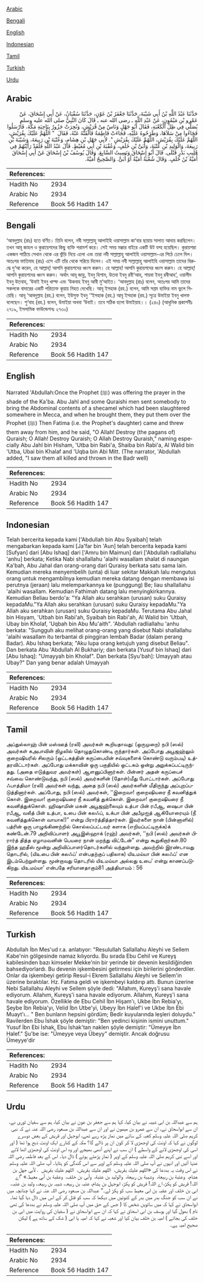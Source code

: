 [Arabic](#arabic)

[Bengali](#bengali)

[English](#english)

[Indonesian](#indonesian)

[Tamil](#tamil)

[Turkish](#turkish)

[Urdu](#urdu)

## Arabic


<div dir="rtl" lang="ar" style={{fontSize:'larger',backgroundColor:'#f8f9fa',padding:20}}>
حَدَّثَنَا عَبْدُ اللَّهِ بْنُ أَبِي شَيْبَةَ، حَدَّثَنَا جَعْفَرُ بْنُ عَوْنٍ، حَدَّثَنَا سُفْيَانُ، عَنْ أَبِي إِسْحَاقَ، عَنْ عَمْرِو بْنِ مَيْمُونٍ، عَنْ عَبْدِ اللَّهِ ـ رضى الله عنه ـ قَالَ كَانَ النَّبِيُّ صلى الله عليه وسلم يُصَلِّي فِي ظِلِّ الْكَعْبَةِ، فَقَالَ أَبُو جَهْلٍ وَنَاسٌ مِنْ قُرَيْشٍ، وَنُحِرَتْ جَزُورٌ بِنَاحِيَةِ مَكَّةَ، فَأَرْسَلُوا فَجَاءُوا مِنْ سَلاَهَا، وَطَرَحُوهُ عَلَيْهِ، فَجَاءَتْ فَاطِمَةُ فَأَلْقَتْهُ عَنْهُ، فَقَالَ ‏ "‏ اللَّهُمَّ عَلَيْكَ بِقُرَيْشٍ، اللَّهُمَّ عَلَيْكَ بِقُرَيْشٍ، اللَّهُمَّ عَلَيْكَ بِقُرَيْشٍ ‏"‏‏.‏ لأَبِي جَهْلِ بْنِ هِشَامٍ، وَعُتْبَةَ بْنِ رَبِيعَةَ، وَشَيْبَةَ بْنِ رَبِيعَةَ، وَالْوَلِيدِ بْنِ عُتْبَةَ، وَأُبَىِّ بْنِ خَلَفٍ، وَعُقْبَةَ بْنِ أَبِي مُعَيْطٍ‏.‏ قَالَ عَبْدُ اللَّهِ فَلَقَدْ رَأَيْتُهُمْ فِي قَلِيبِ بَدْرٍ قَتْلَى‏.‏ قَالَ أَبُو إِسْحَاقَ وَنَسِيتُ السَّابِعَ‏.‏ وَقَالَ يُوسُفُ بْنُ إِسْحَاقَ عَنْ أَبِي إِسْحَاقَ أُمَيَّةُ بْنُ خَلَفٍ‏.‏ وَقَالَ شُعْبَةُ أُمَيَّةُ أَوْ أُبَىٌّ‏.‏ وَالصَّحِيحُ أُمَيَّةُ‏.‏
</div>
<div style={{backgroundColor:'#f8f9fa',padding:20, marginBottom: 10}}><table> <thead> <tr> <th>References:</th> <th></th> </tr> </thead> <tbody><tr><td>Hadith No</td><td>2934</td></tr><tr><td>Arabic No</td><td>2934</td></tr><tr><td>Reference</td><td>Book 56 Hadith 147</td></tr></tbody></table></div>

## Bengali


<div dir="ltr" lang="bn" style={{fontSize:'larger',backgroundColor:'#f8f9fa',padding:20}}>
‘আবদুল্লাহ (রাঃ) হতে বর্ণিত। তিনি বলেন, নবী সাল্লাল্লাহু আলাইহি ওয়াসাল্লাম কা‘বার ছায়ায় সালাত আদায় করছিলেন। তখন আবূ জাহল ও কুরায়েশদের কিছু ব্যক্তি পরামর্শ করে। সেই সময় মক্কার বাইরে একটি উট যব্হ হয়েছিল। কুরায়শরা একজন পাঠিয়ে সেখান থেকে এর ভুঁড়ি নিয়ে এলো এবং তারা নবী সাল্লাল্লাহু আলাইহি ওয়াসাল্লাম-এর পিঠে ঢেলে দিল। অতঃপর ফাতিমাহ (রাঃ) এসে এটি তাঁর থেকে সরিয়ে দিলেন। এই সময় নবী সাল্লাল্লাহু আলাইহি ওয়াসাল্লাম তাদের বিরুদ্ধে দু‘আ করেন, হে আল্লাহ্! আপনি কুরায়শদের ধ্বংস করুন। হে আল্লাহ! আপনি কুরায়শদের ধ্বংস করুন। হে আল্লাহ্! আপনি কুরায়শদের ধ্বংস করুন। অর্থাৎ আবূ জাহ্ল, ইবনু হিশাম, উতবা ইবনু রবী‘আহ, শায়বা ইবনু রবীআহ’, ওয়ালীদ ইবনু উতবাহ, ‘উবাই ইবনু খাল্ফ এবং ‘উকবাহ ইবনু আবী মু‘আইত। ‘আবদুল্লাহ (রাঃ) বলেন, অতঃপর আমি তাদের সকলকে বাদারের একটি পরিত্যক্ত কূয়ায় নিহত দেখেছি। আবূ ইসহাক (রহ.) বলেন, আমি সপ্তম ব্যক্তির নাম ভুলে গিয়েছি। আবূ ‘আবদুল্লাহ (রহ.) বলেন, ইউসুফ ইবনু ‘‘ইসহাক (রহ.) আবূ ইসহাক (রহ.) সূত্রে উমাইয়া ইবনু খালফ বলেছেন। শু‘বাহ (রহ.) বলেন, উমাইয়া অথবা ‘উবাই। তবে সঠিক হলো উমাইয়াহ।। (২৪০) (আধুনিক প্রকাশনীঃ ২৭১৯, ইসলামিক ফাউন্ডেশনঃ ২৭৩০)
</div>
<div style={{backgroundColor:'#f8f9fa',padding:20, marginBottom: 10}}><table> <thead> <tr> <th>References:</th> <th></th> </tr> </thead> <tbody><tr><td>Hadith No</td><td>2934</td></tr><tr><td>Arabic No</td><td>2934</td></tr><tr><td>Reference</td><td>Book 56 Hadith 147</td></tr></tbody></table></div>

## English


<div dir="ltr" lang="en" style={{fontSize:'larger',backgroundColor:'#f8f9fa',padding:20}}>
Narrated 'Abdullah:Once the Prophet (ﷺ) was offering the prayer in the shade of the Ka'ba. Abu Jahl and some Quraishi men sent somebody to bring the Abdominal contents of a shecamel which had been slaughtered somewhere in Mecca, and when he brought them, they put them over the Prophet (ﷺ) Then Fatima (i.e. the Prophet's daughter) came and threw them away from him, and he said, "O Allah! Destroy (the pagans of) Quraish; O Allah! Destroy Quraish; O Allah Destroy Quraish," naming especially Abu Jahl bin Hisham, 'Utba bin Rabi'a, Shaiba bin Rabi'a, Al Walid bin 'Utba, Ubai bin Khalaf and 'Uqba bin Abi Mitt. (The narrator, 'Abdullah added, "I saw them all killed and thrown in the Badr well)
</div>
<div style={{backgroundColor:'#f8f9fa',padding:20, marginBottom: 10}}><table> <thead> <tr> <th>References:</th> <th></th> </tr> </thead> <tbody><tr><td>Hadith No</td><td>2934</td></tr><tr><td>Arabic No</td><td>2934</td></tr><tr><td>Reference</td><td>Book 56 Hadith 147</td></tr></tbody></table></div>

## Indonesian


<div dir="ltr" lang="id" style={{fontSize:'larger',backgroundColor:'#f8f9fa',padding:20}}>
Telah bercerita kepada kami ['Abdullah bin Abu Syaibah] telah mengabarkan kepada kami [Ja'far bin 'Aun] telah bercerita kepada kami [Sufyan] dari [Abu Ishaq] dari ['Amru bin Maimun] dari ['Abdullah radliallahu 'anhu] berkata; Ketika Nabi shallallahu 'alaihi wasallam shalat di naungan Ka'bah, Abu Jahal dan orang-orang dari Quraisy berkata satu sama lain. Kemudian mereka menyembelih (unta) di luar sekitar Makkah lalu mengutus orang untuk mengambilnya kemudian mereka datang dengan membawa isi perutnya (jeraan) lalu melemparkannya ke (punggung) Be; liau shallallahu 'alaihi wasallam. Kemudian Fathimah datang lalu menyingkirkannya. Kemudian Beliau berdo'a: "Ya Allah aku serahkan (urusan) suku Quraisy kepadaMu."Ya Allah aku serahkan (urusan) suku Quraisy kepadaMu."Ya Allah aku serahkan (urusan) suku Quraisy kepadaMu. Terutama Abu Jahal bin Hisyam, 'Utbah bin Rabi'ah, Syaibah bin Rabi'ah, Al Walid bin 'Utbah, Ubay bin Kholaf, 'Uqbah bin Abu Mu'aith". 'Abdullah radliallahu 'anhu berkata: "Sungguh aku melihat orang-orang yang disebut Nabi shallallahu 'alaihi wasallam itu terbantai di pinggiran lembah Badar (dalam perang Badar). Abu Ishaq berkata; "Aku lupa orang ketujuh yang disebut Beliau". Dan berkata Abu 'Abdullah Al Bukhariy; dan berkata [Yusuf bin Ishaq] dari [Abu Ishaq]: "Umayyah bin Kholaf". Dan berkata [Syu'bah]: Umayyah atau Ubay?" Dan yang benar adalah Umayyah
</div>
<div style={{backgroundColor:'#f8f9fa',padding:20, marginBottom: 10}}><table> <thead> <tr> <th>References:</th> <th></th> </tr> </thead> <tbody><tr><td>Hadith No</td><td>2934</td></tr><tr><td>Arabic No</td><td>2934</td></tr><tr><td>Reference</td><td>Book 56 Hadith 147</td></tr></tbody></table></div>

## Tamil


<div dir="ltr" lang="ta" style={{fontSize:'larger',backgroundColor:'#f8f9fa',padding:20}}>
அப்துல்லாஹ் பின் மஸ்ஊத் (ரலி) அவர்கள் கூறியதாவது: (ஒருமுறை) நபி (ஸல்) அவர்கள் கஅபாவின் நிழலில் தொழுதுகொண்டி ருந்தார்கள். அப்போது அபூஜஹ்லும் குறைஷியரில் சிலரும் (ஒட்டகத்தின் கருப்பையின் சவ்வுகளைக் கொண்டு வரும்படி) உத்தரவிட்டார்கள். அப்போது மக்காவின் ஒரு பகுதியில் ஒட்டகம் ஒன்று அறுக்கப்பட்டிருந்தது. (அதை எடுத்துவர அவர்கள்) ஆளனுப்பினார்கள். பின்னர் அதன் கருப்பைச் சவ்வை கொண்டுவந்து, நபி (ஸல்) அவர்களின் (தோள்)மீது போட்டார்கள். அப்போது ஃபாத்திமா (ரலி) அவர்கள் வந்து, அதை நபி (ஸல்) அவர்களின் மீதிருந்து அப்புறப்படுத்தினார்கள். அப்போது, நபி (ஸல்) அவர்கள், ‘‘இறைவா! குறைஷியரை நீ கவனித்துக் கொள். இறைவா! குறைஷியரை நீ கவனித் துக்கொள். இறைவா! குறைஷியரை நீ கவனித்துக்கொள். ஹிஷாமின் மகன் அபூஜஹ்லையும் உத்பா பின் ரபீஆ, ஷைபா பின் ரபீஆ, வலீத் பின் உத்பா, உபை பின் கலஃப், உக்பா பின் அபீமுஐத் ஆகியோரையும் (நீ கவனித்துக்கொள் வாயாக!)” என்று பிரார்த்தித்தார்கள். இவர்களை நான் (பின்னாளில்) பத்ரின் ஒரு பாழுங்கிணற்றில் கொல்லப்பட்டவர் களாக (எறியப்பட்டிருக்க)க் கண்டேன்.79 அறிவிப்பாளர் அபூஇஸ்ஹாக் (ரஹ்) அவர்கள், ‘‘நபி (ஸல்) அவர்கள் பிரார்த் தித்த ஏழாமவனின் பெயரை நான் மறந்து விட்டேன்” என்று கூறுகிறார்கள்.80 இந்த ஹதீஸ் மூன்று அறிவிப்பாளர்தொடர்களில் வந்துள்ளது. அவற்றில் இரண்டாவது தொடரில், (யிஉபை பின் கலஃப்’ என்பதற்குப் பதிலாக) யிஉமய்யா பின் கலஃப்’ என இடம்பெற்றுள்ளது. மூன்றாவது தொடரில் யிஉமய்யா அல்லது உபை’ என்று காணப்படுகிறது. யிஉமய்யா’ என்பதே சரியானதாகும்81 அத்தியாயம் : 56
</div>
<div style={{backgroundColor:'#f8f9fa',padding:20, marginBottom: 10}}><table> <thead> <tr> <th>References:</th> <th></th> </tr> </thead> <tbody><tr><td>Hadith No</td><td>2934</td></tr><tr><td>Arabic No</td><td>2934</td></tr><tr><td>Reference</td><td>Book 56 Hadith 147</td></tr></tbody></table></div>

## Turkish


<div dir="ltr" lang="tr" style={{fontSize:'larger',backgroundColor:'#f8f9fa',padding:20}}>
Abdullah İbn Mes'ud r.a. anlatıyor: "Resulullah Sallallahu Aleyhi ve Sellem Kabe'nin gölgesinde namaz kılıyordu. Bu sırada Ebu Cehil ve Kureyş kabilesinden bazı kimseler Mekke'nin bir yerinde bir devenin kesildiğinden bahsediyorlardı. Bu devenin işkembesini getirmesi için birilerini gönderdiler. Onlar da işkembeyi getirip Resul-i Ekrem Sallallahu Aleyhi ve Sellem'in üzerine bıraktılar. Hz. Fatıma geldi ve işkembeyi kaldırıp attı. Bunun üzerine Nebi Sallallahu Aleyhi ve Sellem şöyle dedi: "Allahım, Kureyş'i sana havale ediyorum. Allahım, Kureyş'i sana havale ediyorum. Allahım, Kureyş'i sana havale ediyorum. Özellikle de Ebu Cehil İbn Hişam'ı, Ukbe İbn Rebia'yı, Şeybe İbn Rebia'yı, Velid İbn Utbe'yi, Ubeyy İbn Halef'i ve Ukbe İbn Ebi Muayt'ı... " Ben bunların hepsini gördüm; Bedir kuyularında leşleri doluydu." Ravilerden Ebu İshak şöyle demiştir: "Ben yedinci kişinin ismini unuttum." Yusuf İbn Ebi İshak, Ebu İshak'tan naklen şöyle demiştir: "Ümeyye İbn Halef." Şu'be ise: "Ümeyye veya Übeyy" demiştir. Ancak doğrusu Ümeyye'dir
</div>
<div style={{backgroundColor:'#f8f9fa',padding:20, marginBottom: 10}}><table> <thead> <tr> <th>References:</th> <th></th> </tr> </thead> <tbody><tr><td>Hadith No</td><td>2934</td></tr><tr><td>Arabic No</td><td>2934</td></tr><tr><td>Reference</td><td>Book 56 Hadith 147</td></tr></tbody></table></div>

## Urdu


<div dir="rtl" lang="ur" style={{fontSize:'larger',backgroundColor:'#f8f9fa',padding:20}}>
ہم سے عبداللہ بن ابی شیبہ نے بیان کیا، کہا ہم سے جعفر بن عون نے بیان کیا، ہم سے سفیان ثوری نے، ان سے ابواسحاق نے، ان سے عمرو بن میمون نے اور ان سے عبداللہ بن مسعود رضی اللہ عنہ نے کہ نبی کریم صلی اللہ علیہ وسلم کعبہ کے سائے میں نماز پڑھ رہے تھے، ابوجہل اور قریش کے بعض دوسرے لوگوں نے کہا کہ اونٹ کی اوجھڑی لا کر کون ان پر ڈالے گا؟ مکہ کے کنارے ایک اونٹ ذبح ہوا تھا ( اور اسی کی اوجھڑی لانے کے واسطے ) ان سب نے اپنے آدمی بھیجے اور وہ اس اونٹ کی اوجھڑی اٹھا لائے اور اسے نبی کریم صلی اللہ علیہ وسلم کے اوپر ( نماز پڑھتے ہوئے ) ڈال دیا۔ اس کے بعد فاطمہ رضی اللہ عنہا آئیں اور انہوں نے آپ صلی اللہ علیہ وسلم کے اوپر سے اس گندگی کو ہٹایا۔ آپ صلی اللہ علیہ وسلم نے اس وقت یہ بددعا کی «اللهم عليك بقريش،‏‏‏‏ ‏‏‏‏ اللهم عليك بقريش،‏‏‏‏ ‏‏‏‏ اللهم عليك بقريش ‏ ‏‏.‏ لأبي جهل بن هشام،‏‏‏‏ ‏‏‏‏ وعتبة بن ربيعة،‏‏‏‏ ‏‏‏‏ وشيبة بن ربيعة،‏‏‏‏ ‏‏‏‏ والوليد بن عتبة،‏‏‏‏ ‏‏‏‏ وأبى بن خلف،‏‏‏‏ ‏‏‏‏ وعقبة بن أبي معيط‏.‏» ”اے اللہ! قریش کو پکڑ، اے اللہ! قریش کو پکڑ، ابوجہل بن ہشام، عتبہ بن ربیعہ، شیبہ بن ربیعہ، ولید بن عتبہ، ابی بن خلف اور عقبہ بن ابی معیط سب کو پکڑ لے۔“ عبداللہ بن مسعود رضی اللہ عنہ نے کہا چنانچہ میں نے ان سب کو جنگ بدر میں بدر کے کنوئیں میں دیکھا کہ سب کو قتل کر کے اس میں ڈال دیا گیا تھا۔ ابواسحاق نے کہا کہ میں ساتویں شخص کا ( جس کے حق میں آپ صلی اللہ علیہ وسلم نے بددعا کی تھی نام ) بھول گیا اور یوسف بن ابی اسحاق نے کہا کہ ان سے ابواسحاق نے ( سفیان کی روایت میں ابی بن خلف کی بجائے ) امیہ بن خلف بیان کیا اور شعبہ نے کہا کہ امیہ یا ابی ( شک کے ساتھ ہے ) لیکن صحیح امیہ ہے۔
</div>
<div style={{backgroundColor:'#f8f9fa',padding:20, marginBottom: 10}}><table> <thead> <tr> <th>References:</th> <th></th> </tr> </thead> <tbody><tr><td>Hadith No</td><td>2934</td></tr><tr><td>Arabic No</td><td>2934</td></tr><tr><td>Reference</td><td>Book 56 Hadith 147</td></tr></tbody></table></div>